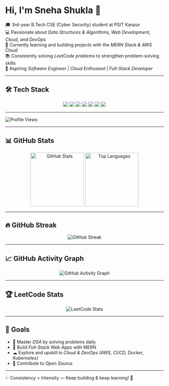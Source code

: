 # Hi, I'm Sneha Shukla 👋   

🎓 3rd-year B.Tech CSE (Cyber Security) student at PSIT Kanpur  
💻 Passionate about *Data Structures & Algorithms, Web Development, Cloud, and DevOps*  
🚀 Currently learning and building projects with the *MERN Stack & AWS Cloud*  
📚 Consistently solving *LeetCode problems* to strengthen problem-solving skills  
🌱 Aspiring *Software Engineer | Cloud Enthusiast | Full-Stack Developer*  
 

---


## 🛠 Tech Stack

<p align="center">
  <img src="https://img.shields.io/badge/Java-ED8B00?style=for-the-badge&logo=java&logoColor=white" />
  <img src="https://img.shields.io/badge/Python-3776AB?style=for-the-badge&logo=python&logoColor=white" />
  <img src="https://img.shields.io/badge/HTML5-E34F26?style=for-the-badge&logo=html5&logoColor=white" />
  <img src="https://img.shields.io/badge/CSS3-1572B6?style=for-the-badge&logo=css3&logoColor=white" />
  <img src="https://img.shields.io/badge/JavaScript-F7DF1E?style=for-the-badge&logo=javascript&logoColor=black" />
  <img src="https://img.shields.io/badge/MERN-3C873A?style=for-the-badge&logo=react&logoColor=white" />
  <img src="https://img.shields.io/badge/AWS-FF9900?style=for-the-badge&logo=amazonaws&logoColor=white" />
</p>

---

![Profile Views](https://komarev.com/ghpvc/?username=UtkarshChauhann&color=blue&style=flat-square)

---

## 📊 GitHub Stats

<p align="center">
  <img src="https://github-readme-stats.vercel.app/api?username=Sneha-2201&show_icons=true&theme=tokyonight&hide_border=true" alt="GitHub Stats" height="170"/>
  <img src="https://github-readme-stats.vercel.app/api/top-langs/?username=Sneha-2201&layout=compact&theme=tokyonight&hide_border=true" alt="Top Languages" height="170"/>
</p>

---

## 🔥 GitHub Streak

<p align="center">
  <img src="https://github-readme-streak-stats.herokuapp.com/?user=Sneha-2201&theme=tokyonight&hide_border=true" alt="GitHub Streak"/>
</p>

---

## 📈 GitHub Activity Graph

<p align="center">
  <img src="https://github-readme-activity-graph.vercel.app/graph?username=Sneha-2201&theme=react-dark&hide_border=true&area=true" alt="GitHub Activity Graph"/>
</p>

---

## 🏆 LeetCode Stats

<p align="center">
  <img src="https://leetcard.jacoblin.cool/snehashukla_?theme=dark&font=JetBrains%20Mono&ext=heatmap" alt="LeetCode Stats"/>
</p>

---


## 🎯 Goals
- 📌 Master *DSA* by solving problems daily  
- 🚀 Build *Full-Stack Web Apps* with MERN  
- ☁ Explore and upskill in *Cloud & DevOps (AWS, CI/CD, Docker, Kubernetes)*  
- 🎯 Contribute to *Open Source*  

---

✨ Consistency > Intensity — Keep building & keep learning! 🚀
